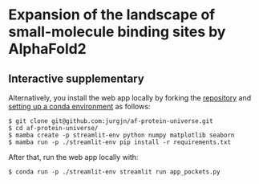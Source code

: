 # Expansion of the landscape of small-molecule binding sites by AlphaFold2
## Interactive supplementary

Alternatively, you install the web app locally by forking the [repository](https://github.com/jurgjn/af-protein-universe) and [setting up a conda environment](https://conda.io/projects/conda/en/latest/user-guide/getting-started.html) as follows:
```
$ git clone git@github.com:jurgjn/af-protein-universe.git
$ cd af-protein-universe/
$ mamba create -p streamlit-env python numpy matplotlib seaborn
$ mamba run -p ./streamlit-env pip install -r requirements.txt
```

After that, run the web app locally with:
```
$ conda run -p ./streamlit-env streamlit run app_pockets.py
```
